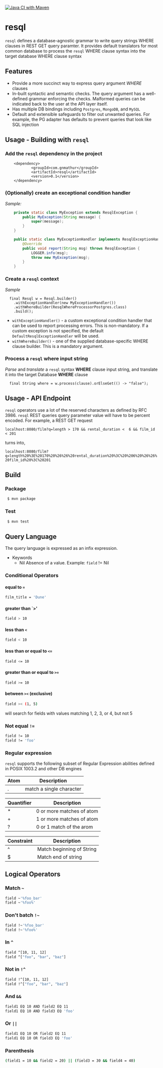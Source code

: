 [![Java CI with Maven](https://github.com/gnmathur/resql/actions/workflows/maven.yml/badge.svg?branch=main)](https://github.com/gnmathur/resql/actions/workflows/maven.yml)

# resql
`resql` defines a database-agnostic grammar to write query strings WHERE clauses in REST GET query paramter. It provides default translators for most common database to process the `resql` WHERE clause syntax into the target database WHERE clause syntax

## Features
* Provide a more succinct way to express query argument _WHERE_ clauses
* In-built syntactic and semantic checks. The query argument has a well-defined grammar enforcing the checks. Malformed queries can be indicated back to the user at the API layer itself.
* Has multiple DB bindings including `Postgres`, `MongoDB`, and `MySQL`
* Default and extensible safeguards to filter out unwanted queries. For example, the PG adapter has defaults to prevent queries that look like SQL injection

## Usage - Building with `resql`
### Add the `resql` dependency in the project

```
	<dependency>
			<groupId>com.gnmathur</groupId>
			<artifactId>resql</artifactId>
			<version>0.1</version>
	</dependency>
```

### (Optionally) create an exceptional condition handler
_Sample:_
```java
    private static class MyException extends ResqlException {
        public MyException(String message) {
            super(message);
        }
    }

    public static class MyExceptionHandler implements ResqlExceptionHandler {
        @Override
        public void report(String msg) throws ResqlException {
            LOGGER.info(msg);
            throw new MyException(msg);
        }
    }
```

### Create a `resql` context
_Sample_
```
  final Resql w = Resql.builder()
    .withExceptionHandler(new MyExceptionHandler())
    .withWhereBuilder(ResqlWhereProcessorPostgres.class)
    .build();
```

- `withExceptionHandler()` - a custom exceptional condition handler that can be used to report processing errors. This 
is non-mandatory. If a custom exception is not specified, the default `DefaultResqlExceptionHandler` will be used.
- `withWhereBuilder()` - one of the supplied database-specific WHERE clause builder. This is a mandatory
argument.

### Process a `resql` where input string
_Parse_ and _translate_ a `resql` syntax __WHERE__ clause input string, and translate it into the target Database __WHERE__ clause

```
  final String where = w.process(clause).orElseGet(() -> "false");
```

## Usage - API Endpoint

`resql` operators use a lot of the reserved characters as defined by RFC 3986. `resql` REST queries query parameter value will have to be percent encoded. For example, a
REST GET request

`localhost:8080/film?q=length > 170 && rental_duration <  6 && film_id < 201`

turns into,

`localhost:8080/film?q=length%20%3E%20170%20%26%26%20rental_duration%20%3C%20%206%20%26%26%20film_id%20%3C%20201`

## Build

### Package
```bash
 $ mvn package
```

### Test
```bash
 $ mvn test
```

## Query Language
The query language is expressed as an infix expression.

* Keywords
    * Nil Absence of a value. Example: `field` != Nil

### Conditional Operators

#### equal to `=`
```bash
film_title = 'Dune'
```

#### greater than `>'
```bash
field > 10
```
#### less than `<`
```bash
field < 10
```
#### less than or equal to `<=`
```bash
field <= 10
```
#### greater than or equal to `>=`
```bash
field >= 10
```
#### between `><` (exclusive)
```bash
field >< (1, 5)
```
will search for fields with values matching 1, 2, 3, or 4, but not 5
### Not equal `!=`
```bash
field != 10
field != 'foo'
```

### Regular expression
`resql` supports the following subset of Regular Expression abilities defined in POSIX 1003.2 and other DB engines

| Atom        | Description              |
| ----------- | ------------------------ |
| .           | match a single character |


| Quantifier  | Description                               |
| ----------- | ----------------------------------------- |
| *           | 0 or more matches of atom                 |
| +           | 1 or more matches of atom                 |
| ?           | 0 or 1 match of the arom                  |

| Constraint | Description                |
| ---------- | -------------------------- |
| ^          | Match beginning of String  |
| $          | Match end of string        |

## Logical Operators

### Match `~`
```bash
field ~'%foo_bar'
field ~'%foo%'
```

### Don't batch `!~`
```bash
field !~'%foo_bar'
field !~'%foo%'
```

### In `^`
```bash
field ^[10, 11, 12]
field ^["foo", "bar", "baz"]
```

### Not in `!^`
```bash
field !^[10, 11, 12]
field !^["foo", "bar", "baz"]
```
### 
### And `&&`
```bash
field1 EQ 10 AND field2 EQ 11
field1 EQ 10 AND field3 EQ 'foo'
```
### Or `||`
```bash
field1 EQ 10 OR field2 EQ 11
field1 EQ 10 OR field3 EQ 'foo'
```

### Parenthesis 
```bash
(field1 = 10 && field2 = 20) || (field3 = 30 && field4 = 40)
```
